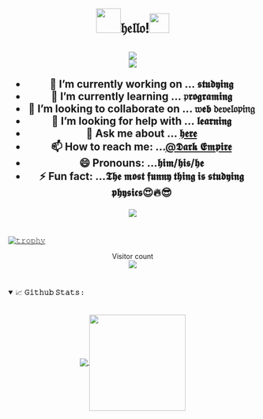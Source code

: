 <!--
**DARKEMPIRESL/DARKEMPIRESL** is a ✨ _special_ ✨ repository because its `README.md` (this file) appears on your GitHub profile.

Here are some ideas to get you started:

- 🔭 I’m currently working on ...
- 🌱 I’m currently learning ...
- 👯 I’m looking to collaborate on ...
- 🤔 I’m looking for help with ...
- 💬 Ask me about ...
- 📫 How to reach me: ...
- 😄 Pronouns: ...
- ⚡ Fun fact: ...
-->
<h1 align="center">
  <a target="_blank">
    <img src="https://github.com/DARKEMPIRESL/DARKEMPIRESL/blob/a8bc06c5130bd49cf6a679c758b1b526703e69af/GIFS/74bc5c25eb8a960229f43545854aabdd.gif" width="50px" style="max-width:100%;"></a>𝔥𝔢𝔩𝔩𝔬!<a target="_blank"><img src="https://github.com/DARKEMPIRESL/DARKEMPIRESL/blob/a8bc06c5130bd49cf6a679c758b1b526703e69af/GIFS/Hi.gif" width="40px" /></a></h1>

<p>
  <h2 align="center"><img src="https://readme-typing-svg.herokuapp.com/?lines=𝔥𝔢𝔩𝔩𝔬+I'm+𝕯𝖆𝖗𝖐+𝕰𝖒𝖕𝖎𝖗𝖊!;This+is+My+profile!;&font=Fira%20Code&center=true&size=75&width=1000&height=150"><br>
   <img src="https://readme-typing-svg.herokuapp.com/?lines=I'm+a+𝖕𝖗𝖔𝖌𝖗𝖆𝖒𝖒𝖊𝖗;&font=Fira%20Code&center=true&size=40&width=400&height=75">
</p>



- 🔭 I’m currently working on ... 𝖘𝖙𝖚𝖉𝖞𝖎𝖓𝖌
- 🌱 I’m currently learning ... 𝔭𝖗𝖔𝖌𝖗𝖆𝖒𝖎𝖓𝖌
- 👯 I’m looking to collaborate on ... <b>𝔴𝖊𝖇 𝔡𝔢𝔳𝔢𝔩𝔬𝔭𝔦𝔫𝔤</b>
- 🤔 I’m looking for help with ... 𝖑𝖊𝖆𝖗𝖓𝖎𝖓𝖌
- 💬 Ask me about ... [𝖍𝖊𝖗𝖊](https://github.com/DARKEMPIRESL)
- 📫 How to reach me: ...[@𝕯𝖆𝖗𝖐 𝕰𝖒𝖕𝖎𝖗𝖊](https://t.me/SL_BOTS_TM)
- 😄 Pronouns: ...𝖍𝖎𝖒/𝖍𝖎𝖘/𝖍𝖊
- ⚡ Fun fact: ...𝕿𝖍𝖊 𝖒𝖔𝖘𝖙 𝖋𝖚𝖓𝖓𝖞 𝖙𝖍𝖎𝖓𝖌 𝖎𝖘 𝖘𝖙𝖚𝖉𝖞𝖎𝖓𝖌 𝖕𝖍𝖞𝖘𝖎𝖈𝖘😍🔥😎



 
<p align="center">
  <a>
        <img align="center" src="https://github-readme-streak-stats.herokuapp.com/?user=DARKEMPIRESL&theme=dark&hide_border=true"/>
      </a>
</p>



#

[![𝚝𝚛𝚘𝚙𝚑𝚢](https://github-profile-trophy.vercel.app/?username=DARKEMPIRESL&column=8&margin-w=15&margin-h=15&no-bg=true&no-frame=true&theme=juicyfresh)](https://github.com/DARKEMPIRESL)


<p align="center"> 
  Visitor count<br>
  <img src="https://profile-counter.glitch.me/DARKEMPIRESL/count.svg" />
</p>






#
<details open="">
<summary>
  <g-emoji class="g-emoji" alias="chart_with_upwards_trend" fallback-src="https://github.githubassets.com/images/icons/emoji/unicode/1f4c8.png">📈</g-emoji>
  <strong>𝙶𝚒𝚝𝚑𝚞𝚋 𝚂𝚝𝚊𝚝𝚜 : </strong>
</summary>
<br>
  <p align="center">
  <a href="https://github.com/DARKEMPIRESL">
    <img align="center" src="https://github-readme-stats.vercel.app/api?username=DARKEMPIRESL&show_icons=true&hide_border=true&title_color=94b4a4&amp&icon_color=FFFFFF&amp&text_color=FFFFFF&amp&bg_color=000000&count_private=true&include_all_commits=true"/>
  </a>
  <a href="https://github.com/DARKEMPIRESL">
    <img align="center" height="195px" src="https://github-readme-stats.vercel.app/api/top-langs/?username=DARKEMPIRESL&text_color=FFFFFF&bg_color=000000&title_color=94b4a4&langs_count=15&layout=compact&hide_border=true" />
  </a>
</p>
</details>
<br>



</details>


